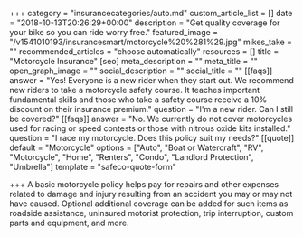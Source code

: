 +++
category = "insurancecategories/auto.md"
custom_article_list = []
date = "2018-10-13T20:26:29+00:00"
description = "Get quality coverage for your bike so you can ride worry free."
featured_image = "/v1541010193/insurancesmart/motorcycle%20%281%29.jpg"
mikes_take = ""
recommended_articles = "choose automatically"
resources = []
title = "Motorcycle Insurance"
[seo]
meta_description = ""
meta_title = ""
open_graph_image = ""
social_description = ""
social_title = ""
[[faqs]]
answer = "Yes! Everyone is a new rider when they start out. We recommend new riders to take a motorcycle safety course. It teaches important fundamental skills and those who take a safety course receive a 10% discount on their insurance premium."
question = "I'm a new rider. Can I still be covered?"
[[faqs]]
answer = "No. We currently do not cover motorcycles used for racing or speed contests or those with nitrous oxide kits installed."
question = "I race my motorcycle. Does this policy suit my needs?"
[[quote]]
default = "Motorcycle"
options = ["Auto", "Boat or Watercraft", "RV", "Motorcycle", "Home", "Renters", "Condo", "Landlord Protection", "Umbrella"]
template = "safeco-quote-form"

+++
A basic motorcycle policy helps pay for repairs and other expenses related to damage and injury resulting from an accident you may or may not have caused. Optional additional coverage can be added for such items as roadside assistance, uninsured motorist protection, trip interruption, custom parts and equipment, and more.